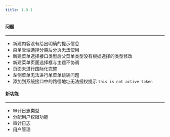 ```yaml
---
title: 1.0.1
---
```


#### 问题

---

- 新建内容没有给出明确的提示信息
- 菜单管理选择分类后分页无法使用
- 新建菜单选择接口类型后父菜单类型没有根据选择的类型修改
- 新建菜单页面选择框与主题不协调
- 页面未进行国际化完整
- 左侧菜单无法进行单菜单跳转问题
- 添加到系统接口中的路径地址无法授权提示 `this is not active token`

#### 新功能

---

- 审计日志类型
- 分配用户权限功能
- 审计日志
- 用户管理
